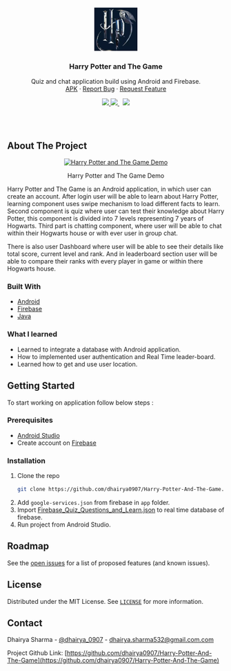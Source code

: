 <!-- PROJECT LOGO -->
<p align="center">
	<a href="https://github.com/dhairya0907/Harry-Potter-And-The-Game/blob/main/Images/logo.png">
		<img src="/Images/logo.png" alt="Logo" width="100" height="100">
	</a>
	<h3 align="center">Harry Potter and The Game</h3>
	<p align="center">Quiz and chat application build using Android and Firebase.
	 <br /><a href="https://github.com/dhairya0907/Harry-Potter-And-The-Game/releases/tag/v1.0.0">APK</a>
		· <a href="https://github.com/dhairya0907/Harry-Potter-And-The-Game/issues">Report Bug</a>
		· <a href="https://github.com/dhairya0907/Harry-Potter-And-The-Game/issues">Request Feature</a>
	</p>
</p>

<!-- PROJECT SHIELDS -->
<div align="center">
	<a target="_blank" href="https://github.com/dhairya0907/Harry-Potter-And-The-Game/blob/main/LICENSE">
		<img src="https://badgen.net/badge/license/MIT/blue">
	</a>
	<a target="_blank" href="https://www.linkedin.com/in/dhairyasharma0907/">
		<img src="https://img.shields.io/badge/style--5eba00.svg?label=LinkedIn&logo=linkedin&style=social">
	</a>&nbsp;
	<a target="_blank" href="https://twitter.com/dhairya_0907">
		<img src="https://img.shields.io/twitter/follow/dhairya_0907?label=Follow&style=social">
	</a>
</div>

<!-- ABOUT THE PROJECT -->
<p>
	<br/>
	<br/>
</p>

## About The Project

<p align="center">
	<a href="https://github.com/dhairya0907/Harry-Potter-And-The-Game/blob/main/Images/harry-potter-and-the-game-demo.gif">
		<img alt="Harry Potter and The Game Demo" src="/Images/harry-potter-and-the-game-demo.gif" />
	</a>
	<p align="center">Harry Potter and The Game Demo
		<br/>
	</p>
</p>

Harry Potter and The Game is an Android application, in which user can create an account. After login user will be able to learn about Harry Potter, learning component uses swipe mechanism to load different facts to learn. Second component is quiz where user can test their knowledge about Harry Potter, this component is divided into 7 levels representing 7 years of Hogwarts. Third part is chatting component, where user will be able to chat within their Hogwarts house or with ever user in group chat.

There is also user Dashboard where user will be able to see their details like total score, current level and rank. And in leaderboard section user will be able to compare their ranks with every player in game or within there Hogwarts house.

### Built With
* [Android](https://developer.android.com/)
* [Firebase](https://firebase.google.com/)
* [Java](https://www.java.com/en/)

<!-- * [Screenshots website deployed using Vercel](https://vercel.com/) -->

### What I learned
* Learned to integrate a database with Android application.
* How to implemented user authentication and Real Time leader-board.
* Learned how to get and use user location.



<!-- GETTING STARTED -->
## Getting Started

To start working on application follow below steps :

### Prerequisites

* [Android Studio](https://developer.android.com/studio)
* Create account on [Firebase](https://firebase.google.com/)

### Installation

1. Clone the repo
   ```sh
   git clone https://github.com/dhairya0907/Harry-Potter-And-The-Game.git
   ```
2. Add ``` google-services.json ``` from firebase in ``` app ``` folder.
3. Import [Firebase_Quiz_Questions_and_Learn.json](https://github.com/dhairya0907/Harry-Potter-And-The-Game/blob/main/Firebase_Quiz_Questions_and_Learn.json) to real time database of firebase.
4. Run project from Android Studio.

<!-- ROADMAP -->
## Roadmap

See the [open issues](https://github.com/dhairya0907/Harry-Potter-And-The-Game/issues) for a list of proposed features (and known issues).



<!-- LICENSE -->
## License

Distributed under the MIT License. See [`LICENSE`](https://github.com/dhairya0907/Harry-Potter-And-The-Game/blob/main/LICENSE) for more information.



<!-- CONTACT -->
## Contact

Dhairya Sharma - [@dhairya_0907](https://twitter.com/dhairya_0907) - dhairya.sharma532@gmail.com.com

Project Github Link: [https://github.com/dhairya0907/Harry-Potter-And-The-Game](https://github.com/dhairya0907/Harry-Potter-And-The-Game)

